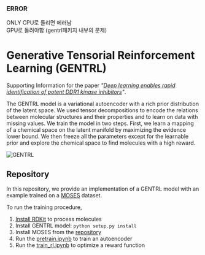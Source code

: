 ### ERROR
ONLY CPU로 돌리면 에러남  
GPU로 돌려야함 (gentrl패키지 내부의 문제)

# Generative Tensorial Reinforcement Learning (GENTRL) 
Supporting Information for the paper _"[Deep learning enables rapid identification of potent DDR1 kinase inhibitors](https://www.nature.com/articles/s41587-019-0224-x)"_.

The GENTRL model is a variational autoencoder with a rich prior distribution of the latent space. We used tensor decompositions to encode the relations between molecular structures and their properties and to learn on data with missing values. We train the model in two steps. First, we learn a mapping of a chemical space on the latent manifold by maximizing the evidence lower bound. We then freeze all the parameters except for the learnable prior and explore the chemical space to find molecules with a high reward.

![GENTRL](images/gentrl.png)


## Repository
In this repository, we provide an implementation of a GENTRL model with an example trained on a [MOSES](https://github.com/molecularsets/moses) dataset.

To run the training procedure,
1. [Install RDKit](https://www.rdkit.org/docs/Install.html) to process molecules
2. Install GENTRL model: `python setup.py install`
3. Install MOSES from the [repository](https://github.com/molecularsets/moses)
4. Run the [pretrain.ipynb](./examples/pretrain.ipynb) to train an autoencoder
5. Run the [train_rl.ipynb](./examples/train_rl.ipynb) to optimize a reward function
